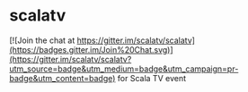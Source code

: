 # scalatv

[![Join the chat at https://gitter.im/scalatv/scalatv](https://badges.gitter.im/Join%20Chat.svg)](https://gitter.im/scalatv/scalatv?utm_source=badge&utm_medium=badge&utm_campaign=pr-badge&utm_content=badge)
for Scala TV event
